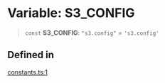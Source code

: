 # Variable: S3\_CONFIG

> `const` **S3\_CONFIG**: `"s3.config"` = `'s3.config'`

## Defined in

[constants.ts:1](https://github.com/LabO8/nestjs-s3/blob/306023e15fcb498533a66fc2f9b000dc61a2bf64/src/constants.ts#L1)
